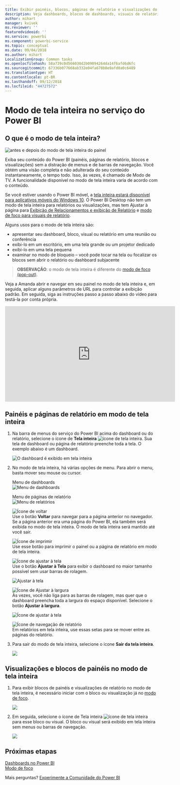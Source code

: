 ```yaml
---
title: Exibir painéis, blocos, páginas de relatório e visualizações do relatório no modo de tela inteira
description: Veja dashboards, blocos de dashboards, visuais de relatório e páginas de relatório no modo de tela inteira, conhecido como *modo de TV*.
author: mihart
manager: kvivek
ms.reviewer: ''
featuredvideoid: ''
ms.service: powerbi
ms.component: powerbi-service
ms.topic: conceptual
ms.date: 09/04/2018
ms.author: mihart
LocalizationGroup: Common tasks
ms.openlocfilehash: 58a739c0d566030d2b09094264da14f6afd6d6fc
ms.sourcegitcommit: 67336b077668ab332e04fa670b0e9afd0a0c6489
ms.translationtype: HT
ms.contentlocale: pt-BR
ms.lasthandoff: 09/12/2018
ms.locfileid: "44727572"
---
```

# <a name="full-screen-mode-in-power-bi-service"></a>Modo de tela inteira no serviço do Power BI
## <a name="what-is-full-screen-mode"></a>O que é o modo de tela inteira?
![antes e depois do modo de tela inteira do painel](media/service-fullscreen-mode/power-bi-full-screen-comparison.png)

Exiba seu conteúdo do Power BI (painéis, páginas de relatório, blocos e visualizações) sem a distração de menus e de barras de navegação.  Você obtém uma visão completa e não adulterada do seu conteúdo instantaneamente, o tempo todo. Isso, às vezes, é chamado de Modo de TV. A funcionalidade disponível no modo de tela inteira varia de acordo com o conteúdo. 

Se você estiver usando o Power BI móvel, a [tela inteira estará disponível para aplicativos móveis do Windows 10](consumer/mobile/mobile-windows-10-app-presentation-mode.md). O Power BI Desktop não tem um modo de tela inteira para relatórios ou visualizações, mas tem Ajustar à página para [Exibição de Relacionamentos e exibição de Relatório](desktop-report-view.md) e [modo de foco para visuais de relatório](service-focus-mode.md).

 

Alguns usos para o modo de tela inteira são:

* apresentar seu dashboard, bloco, visual ou relatório em uma reunião ou conferência
* exibi-lo em um escritório, em uma tela grande ou um projetor dedicado
* exibi-lo em uma tela pequena
* examinar no modo de bloqueio – você pode tocar na tela ou focalizar os blocos sem abrir o relatório ou dashboard subjacente

> **OBSERVAÇÃO**: o modo de tela inteira é diferente do [modo de foco (pop-out)](service-focus-mode.md).
> 
> 

Veja a Amanda abrir e navegar em seu painel no modo de tela inteira e, em seguida, aplicar alguns parâmetros de URL para controlar a exibição padrão. Em seguida, siga as instruções passo a passo abaixo do vídeo para testá-la por conta própria.

<iframe width="560" height="315" src="https://www.youtube.com/embed/c31gZkyvC54" frameborder="0" allowfullscreen></iframe>

## <a name="dashboards-and-report-pages-in-full-screen-mode"></a>Painéis e páginas de relatório em modo de tela inteira
1. Na barra de menus do serviço do Power BI acima do dashboard ou do relatório, selecione o ícone de **Tela inteira** ![ícone de tela inteira](media/service-fullscreen-mode/power-bi-full-screen-icon.png). Sua tela de dashboard ou página de relatório preenche toda a tela. O exemplo abaixo é um dashboard.
   
      ![O dashboard é exibido em tela inteira](media/service-fullscreen-mode/power-bi-dash-full-screen.png)
2. No modo de tela inteira, há várias opções de menu.  Para abrir o menu, basta mover seu mouse ou cursor. 
   
     Menu de dashboards    
     ![Menu de dashboards](media/service-fullscreen-mode/power-bi-full-screen-menu-dashboard.png)    
   
     Menu de páginas de relatório    
    ![Menu de relatórios](media/service-fullscreen-mode/power-bi-report-menu.png)    
   
    ![Ícone de voltar](media/service-fullscreen-mode/power-bi-back-icon.png)    
    Use o botão **Voltar** para navegar para a página anterior no navegador. Se a página anterior era uma página do Power BI, ela também será exibida no modo de tela inteira.  O modo de tela inteira será mantido até você sair.
   
    ![Ícone de imprimir](media/service-fullscreen-mode/power-bi-print-icon.png)    
    Use esse botão para imprimir o painel ou a página de relatório em modo de tela inteira. 
   
    ![Ícone de ajustar à tela](media/service-fullscreen-mode/power-bi-fit-to-width.png)    
    Use o botão **Ajustar à Tela** para exibir o dashboard no maior tamanho possível sem usar barras de rolagem.     
   
    ![Ajustar à tela](media/service-fullscreen-mode/power-bi-fit-screen.png)
   
    ![Ícone de Ajustar à largura](media/service-fullscreen-mode/power-bi-fit-width.png)       
    Às vezes, você não liga para as barras de rolagem, mas quer que o dashboard preencha toda a largura do espaço disponível. Selecione o botão **Ajustar à largura**.    
   
    ![Ícone de ajustar à tela](media/service-fullscreen-mode/power-bi-fit-to-width-new.png)
   
    ![Ícone de navegação de relatório](media/service-fullscreen-mode/power-bi-report-nav2.png)       
    Em relatórios em tela inteira, use essas setas para se mover entre as páginas do relatório.    
3. Para sair do modo de tela inteira, selecione o ícone **Sair da tela inteira**.
   
      ![](media/service-fullscreen-mode/exit-fullscreen-new.png)

## <a name="visualizations-and-dashboard-tiles-in-full-screen-mode"></a>Visualizações e blocos de painéis no modo de tela inteira
1. Para exibir blocos de painéis e visualizações de relatório no modo de tela inteira, é necessário iniciar com o bloco ou visualização já no [modo de foco](service-focus-mode.md). 
   
    ![](media/service-fullscreen-mode/power-bi-focus3.png)
2. Em seguida, selecione o ícone de Tela inteira ![ícone de tela inteira](media/service-fullscreen-mode/power-bi-full-screen-icon.png)  para esse bloco ou visual. O bloco ou visual será exibido em tela inteira sem menus ou barras de navegação.
   
    ![](media/service-fullscreen-mode/power-bi-fullscreen.png)

## <a name="next-steps"></a>Próximas etapas
[Dashboards no Power BI](service-dashboards.md)  
[Modo de foco](service-focus-mode.md)    

Mais perguntas? [Experimente a Comunidade do Power BI](http://community.powerbi.com/)

